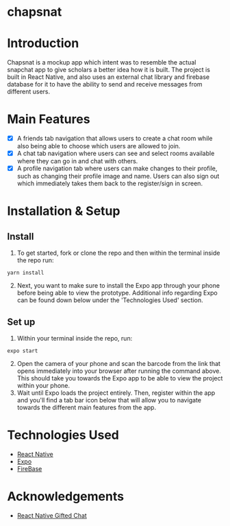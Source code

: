 # chapsnat

# Introduction

Chapsnat is a mockup app which intent was to resemble the actual snapchat app to give scholars a better idea how it is built. The project is built in React Native, and also uses an external chat library and firebase database for it to have the ability to send and receive messages from different users. 

# Main Features

* [x] A friends tab navigation that allows users to create a chat room while also being able to choose which users are allowed to join.
* [x] A chat tab navigation where users can see and select rooms available where they can go in and chat with others. 
* [x] A profile navigation tab where users can make changes to their profile, such as changing their profile image and name. Users can also sign out which immediately takes them back to the register/sign in screen. 

# Installation & Setup

## Install

1. To get started, fork or clone the repo and then within the terminal inside the repo run:

```
yarn install
```

2. Next, you want to make sure to install the Expo app through your phone before being able to view the prototype. Additional info regarding Expo can be found down below under the 'Technologies Used' section.

## Set up

1. Within your terminal inside the repo, run:

```
expo start
```

2. Open the camera of your phone and scan the barcode from the link that opens immediately into your browser after running the command above. This should take you towards the Expo app to be able to view the project within your phone. 
3. Wait until Expo loads the project entirely. Then, register within the app and you'll find a tab bar icon below that will allow you to navigate towards the different main features from the app.

# Technologies Used

- [React Native](https://reactnative.dev/docs/getting-started)
- [Expo](https://docs.expo.dev/index.html)
- [FireBase](https://firebase.google.com/docs)


#  Acknowledgements

- [React Native Gifted Chat](https://github.com/FaridSafi/react-native-gifted-chat)

